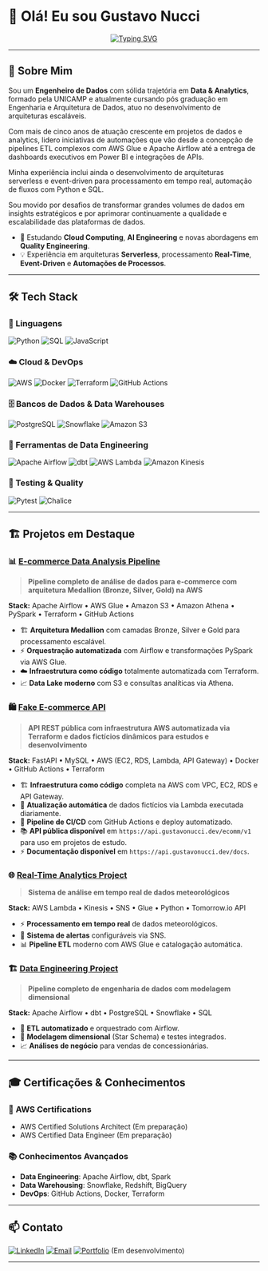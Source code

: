 # 👋 Olá! Eu sou Gustavo Nucci

<div align="center">
  
[![Typing SVG](https://readme-typing-svg.demolab.com?font=Fira+Code&pause=1000&color=2196F3&center=true&vCenter=true&width=600&lines=Engenheiro+de+Dados+%7C+Data+Engineer;Analista+de+Dados+%7C+Data+Analyst;Desenvolvedor+Python+%7C+SQL+Expert;Automações+de+Processos+em+Python)](https://git.io/typing-svg)

</div>

---

## 🚀 Sobre Mim

Sou um **Engenheiro de Dados** com sólida trajetória em **Data & Analytics**, formado pela UNICAMP e atualmente cursando pós graduação em Engenharia e Arquitetura de Dados, atuo no desenvolvimento de arquiteturas escaláveis.

Com mais de cinco anos de atuação crescente em projetos de dados e analytics, lidero iniciativas de automações que vão desde a concepção de pipelines ETL complexos com AWS Glue e Apache Airflow até a entrega de dashboards executivos em Power BI e integrações de APIs.

Minha experiência inclui ainda o desenvolvimento de arquiteturas serverless e event-driven para processamento em tempo real, automação de fluxos com Python e SQL.

Sou movido por desafios de transformar grandes volumes de dados em insights estratégicos e por aprimorar continuamente a qualidade e escalabilidade das plataformas de dados.

- 🌱 Estudando **Cloud Computing**, **AI Engineering** e novas abordagens em **Quality Engineering**.
- 💡 Experiência em arquiteturas **Serverless**, processamento **Real-Time**, **Event-Driven** e **Automações de Processos**.

---

## 🛠️ Tech Stack

### 💾 Linguagens
![Python](https://img.shields.io/badge/Python-3776AB?style=for-the-badge&logo=python&logoColor=white)
![SQL](https://img.shields.io/badge/SQL-316192?style=for-the-badge&logo=postgresql&logoColor=white)
![JavaScript](https://img.shields.io/badge/JavaScript-F7DF1E?style=for-the-badge&logo=javascript&logoColor=black)

### ☁️ Cloud & DevOps
![AWS](https://img.shields.io/badge/AWS-232F3E?style=for-the-badge&logo=amazon-aws&logoColor=white)
![Docker](https://img.shields.io/badge/Docker-2496ED?style=for-the-badge&logo=docker&logoColor=white)
![Terraform](https://img.shields.io/badge/Terraform-623CE4?style=for-the-badge&logo=terraform&logoColor=white)
![GitHub Actions](https://img.shields.io/badge/GitHub_Actions-2088FF?style=for-the-badge&logo=github-actions&logoColor=white)

### 🗄️ Bancos de Dados & Data Warehouses
![PostgreSQL](https://img.shields.io/badge/PostgreSQL-316192?style=for-the-badge&logo=postgresql&logoColor=white)
![Snowflake](https://img.shields.io/badge/Snowflake-29B5E8?style=for-the-badge&logo=snowflake&logoColor=white)
![Amazon S3](https://img.shields.io/badge/Amazon_S3-569A31?style=for-the-badge&logo=amazon-s3&logoColor=white)

### 🔧 Ferramentas de Data Engineering
![Apache Airflow](https://img.shields.io/badge/Apache_Airflow-017CEE?style=for-the-badge&logo=apache-airflow&logoColor=white)
![dbt](https://img.shields.io/badge/dbt-FF694B?style=for-the-badge&logo=dbt&logoColor=white)
![AWS Lambda](https://img.shields.io/badge/AWS_Lambda-FF9900?style=for-the-badge&logo=aws-lambda&logoColor=white)
![Amazon Kinesis](https://img.shields.io/badge/Amazon_Kinesis-FF9900?style=for-the-badge&logo=amazon-aws&logoColor=white)

### 🧪 Testing & Quality
![Pytest](https://img.shields.io/badge/Pytest-0A9EDC?style=for-the-badge&logo=pytest&logoColor=white)
![Chalice](https://img.shields.io/badge/AWS_Chalice-FF9900?style=for-the-badge&logo=amazon-aws&logoColor=white)

---

## 🏗️ Projetos em Destaque

### 📊 [E-commerce Data Analysis Pipeline](https://github.com/nuccig/ecommerce-analysis)
> **Pipeline completo de análise de dados para e-commerce com arquitetura Medallion (Bronze, Silver, Gold) na AWS**

**Stack:** Apache Airflow • AWS Glue • Amazon S3 • Amazon Athena • PySpark • Terraform • GitHub Actions

- 🏗️ **Arquitetura Medallion** com camadas Bronze, Silver e Gold para processamento escalável.
- ⚡ **Orquestração automatizada** com Airflow e transformações PySpark via AWS Glue.
- ☁️ **Infraestrutura como código** totalmente automatizada com Terraform.
- 📈 **Data Lake moderno** com S3 e consultas analíticas via Athena.

### 🛍️ [Fake E-commerce API](https://github.com/nuccig/fake-ecommerce-api)
> **API REST pública com infraestrutura AWS automatizada via Terraform e dados fictícios dinâmicos para estudos e desenvolvimento**

**Stack:** FastAPI • MySQL • AWS (EC2, RDS, Lambda, API Gateway) • Docker • GitHub Actions • Terraform

- 🏗️ **Infraestrutura como código** completa na AWS com VPC, EC2, RDS e API Gateway.
- 🤖 **Atualização automática** de dados fictícios via Lambda executada diariamente.
- 🚀 **Pipeline de CI/CD** com GitHub Actions e deploy automatizado.
- 📚 **API pública disponível** em `https://api.gustavonucci.dev/ecomm/v1` para uso em projetos de estudo.
- ⚡ **Documentação disponível** em `https://api.gustavonucci.dev/docs`.

### 🌐 [Real-Time Analytics Project](https://github.com/nuccig/real-time-analytics-project)
> **Sistema de análise em tempo real de dados meteorológicos**

**Stack:** AWS Lambda • Kinesis • SNS • Glue • Python • Tomorrow.io API

- ⚡ **Processamento em tempo real** de dados meteorológicos.
- 🚨 **Sistema de alertas** configuráveis via SNS.
- 📊 **Pipeline ETL** moderno com AWS Glue e catalogação automática.

### 🏗️ [Data Engineering Project](https://github.com/nuccig/data-eng-project)
> **Pipeline completo de engenharia de dados com modelagem dimensional**

**Stack:** Apache Airflow • dbt • PostgreSQL • Snowflake • SQL

- 🔄 **ETL automatizado** e orquestrado com Airflow.
- 📐 **Modelagem dimensional** (Star Schema) e testes integrados.
- 📈 **Análises de negócio** para vendas de concessionárias.

---

## 🎓 Certificações & Conhecimentos

### 🏅 **AWS Certifications**
- AWS Certified Solutions Architect (Em preparação)
- AWS Certified Data Engineer (Em preparação)

### 📚 **Conhecimentos Avançados**
- **Data Engineering**: Apache Airflow, dbt, Spark
- **Data Warehousing**: Snowflake, Redshift, BigQuery
- **DevOps**: GitHub Actions, Docker, Terraform

---

## 📫 Contato

[![LinkedIn](https://img.shields.io/badge/LinkedIn-0077B5?style=for-the-badge&logo=linkedin&logoColor=white)](https://www.linkedin.com/in/gustavo-v-nucci/)
[![Email](https://img.shields.io/badge/Email-D14836?style=for-the-badge&logo=gmail&logoColor=white)](mailto:gustavov.nucci@email.com)
[![Portfolio](https://img.shields.io/badge/Portfolio-FF5722?style=for-the-badge&logo=firefox&logoColor=white)](https://gustavo-nucci.dev) (Em desenvolvimento)

---
